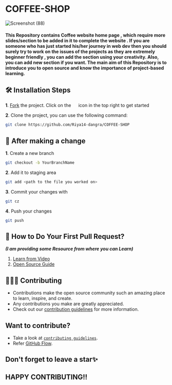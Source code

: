 # COFFEE-SHOP
![Screenshot (88)](https://user-images.githubusercontent.com/84792579/206011451-25c41050-e0c6-437d-9cfe-d9379d165442.png)

#### This Repository contains Coffee website home page , which require more slides/section to be added in it to complete the website . If you are someone who has just started his/her journey in web dev then you should surely try to work on the issues of the projects as they are extremely beginner friendly , you can add the section using your creativity. Also, you can add new section if you want. The main aim of this Repository is to introduce you to open source and know the importance of project-based learning.




## 🛠️ Installation Steps

**1**. [Fork](https://github.com/Riya14-dangra/COFFEE-SHOP) the project. Click on the <a href="https://github.com/Riya14-dangra/COFFEE-SHOP/fork"><img src="https://i.imgur.com/G4z1kEe.png" height="15" width="15"></a> icon in the top right to get started


**2**. Clone the project, you can use the following command:

```bash
git clone https://github.com/Riya14-dangra/COFFEE-SHOP
```

## 🥂 After making a change

**1**. Create a new branch

```bash
git checkout -b YourBranchName
```

**2**. Add it to staging area


```bash
git add <path to the file you worked on>
```

**3**. Commit your changes with

```bash
git cz
```

**4**. Push your changes

```bash
git push
```

## 🫴 How to Do Your First Pull Request?  
   ***(I am providing some Resource from where you can Learn)***
   
1. [Learn from Video](https://www.youtube.com/watch?v=nkuYH40cjo4)
2. [Open Source Guide](https://opensource.guide/how-to-contribute/)

## 👩🏽‍💻 Contributing

- Contributions make the open source community such an amazing place to learn, inspire, and create.
- Any contributions you make are greatly appreciated.
- Check out our [contribution guidelines](/contributing.md) for more information.


## Want to contribute?
- Take a look at [`contributing guidelines`](contributing.md).
- Refer [GitHub Flow](https://guides.github.com/introduction/flow). 

## Don't forget to leave a star✨
## HAPPY CONTRIBUTING!!
